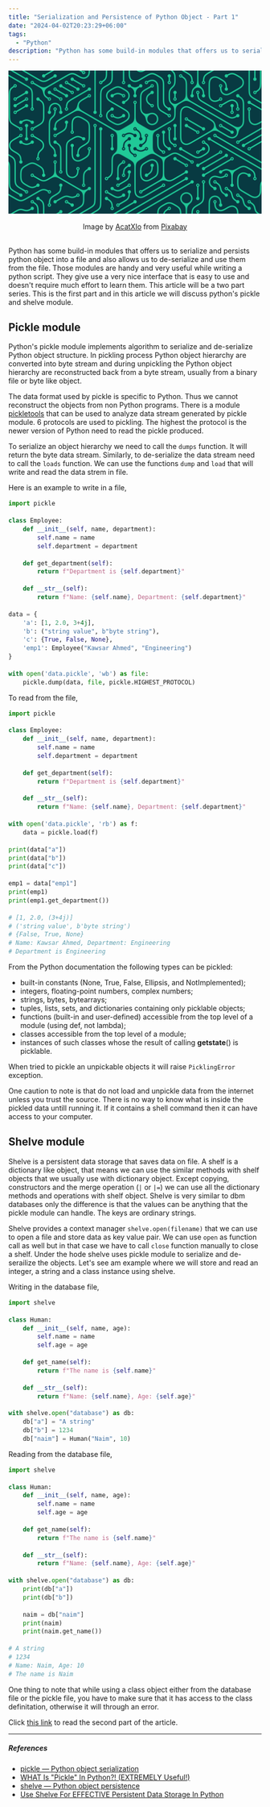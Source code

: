 ```yaml
---
title: "Serialization and Persistence of Python Object - Part 1"
date: "2024-04-02T20:23:29+06:00"
tags:
  - "Python"
description: "Python has some build-in modules that offers us to serialize and persists python object into a file and also allows us to de-serialize and use them from the file."
---
```


![Serialization and Persistence of Python Object](serialization-persistence.png "Serialization and Persistence of Python Object")
<center>
Image by <a href="https://pixabay.com/users/acatxio-20233758/?utm_source=link-attribution&utm_medium=referral&utm_campaign=image&utm_content=7955446">AcatXIo</a> from <a href="https://pixabay.com//?utm_source=link-attribution&utm_medium=referral&utm_campaign=image&utm_content=7955446">Pixabay</a>
</center>

<br>

Python has some build-in modules that offers us to serialize and persists python object into a file and also allows us to de-serialize and use them from the file. Those modules are handy and very useful while writing a python script. They give use a very nice interface that is easy to use and doesn't require much effort to learn them. This article will be a two part series. This is the first part and in this article we will discuss python's pickle and shelve module.

## Pickle module
Python's pickle module implements algorithm to serialize and de-serialize Python object structure. In pickling process Python object hierarchy are converted into byte stream and during unpickling the Python object hierarchy are reconstructed back from a byte stream, usually from a binary file or byte like object.

The data format used by pickle is specific to Python. Thus we cannot reconstruct the objects from non Python programs. There is a module [pickletools](https://docs.python.org/3/library/pickletools.html) that can be used to analyze data stream generated by pickle module. 6 protocols are used to pickling. The highest the protocol is the newer version of Python need to read the pickle produced.



To serialize an object hierarchy we need to call the `dumps` function. It will return the byte data stream. Similarly, to de-serialize the data stream need to call the `loads` function. We can use the functions `dump` and `load` that will write and read the data strem in file.

Here is an example to write in a file,

```python
import pickle

class Employee:
    def __init__(self, name, department):
        self.name = name
        self.department = department
    
    def get_department(self):
        return f"Department is {self.department}"
    
    def __str__(self):
        return f"Name: {self.name}, Department: {self.department}"

data = {
    'a': [1, 2.0, 3+4j],
    'b': ("string value", b"byte string"),
    'c': {True, False, None},
    'emp1': Employee("Kawsar Ahmed", "Engineering")
}

with open('data.pickle', 'wb') as file:
    pickle.dump(data, file, pickle.HIGHEST_PROTOCOL)
```

To read from the file,

```python
import pickle

class Employee:
    def __init__(self, name, department):
        self.name = name
        self.department = department
    
    def get_department(self):
        return f"Department is {self.department}"
    
    def __str__(self):
        return f"Name: {self.name}, Department: {self.department}"

with open('data.pickle', 'rb') as f:
    data = pickle.load(f)

print(data["a"])
print(data["b"])
print(data["c"])

emp1 = data["emp1"]
print(emp1)
print(emp1.get_department())

# [1, 2.0, (3+4j)]
# ('string value', b'byte string')
# {False, True, None}
# Name: Kawsar Ahmed, Department: Engineering
# Department is Engineering
```

From the Python documentation the following types can be pickled:

* built-in constants (None, True, False, Ellipsis, and NotImplemented);
* integers, floating-point numbers, complex numbers;
* strings, bytes, bytearrays;
* tuples, lists, sets, and dictionaries containing only picklable objects;
* functions (built-in and user-defined) accessible from the top level of a module (using def, not lambda);
* classes accessible from the top level of a module;
* instances of such classes whose the result of calling __getstate__() is picklable.

When tried to pickle an unpickable objects it will raise `PicklingError` exception.

One caution to note is that do not load and unpickle data from the internet unless you trust the source. There is no way to know what is inside the pickled data untill running it. If it contains a shell command then it can have access to your computer.

## Shelve module
Shelve is a persistent data storage that saves data on file. A shelf is a dictionary like object, that means we can use the similar methods with shelf objects that we usually use with dictionary object. Except copying, constructors and the merge operation  (`|` or `|=`) we can use all the dictionary methods and operations with shelf object. Shelve is very similar to dbm databases only the difference is that the values can be anything that the pickle module can handle. The keys are ordinary strings.

Shelve provides a context manager `shelve.open(filename)` that we can use to open a file and store data as key value pair. We can use `open` as function call as well but in that case we have to call `close` function manually to close a shelf. Under the hode shelve uses pickle module to serialize and de-serailize the objects. Let's see am example where we will store and read an integer, a string and a class instance using shelve.

Writing in the database file,
```python
import shelve

class Human:
    def __init__(self, name, age):
        self.name = name
        self.age = age
    
    def get_name(self):
        return f"The name is {self.name}"
    
    def __str__(self):
        return f"Name: {self.name}, Age: {self.age}"

with shelve.open("database") as db:
    db["a"] = "A string"
    db["b"] = 1234
    db["naim"] = Human("Naim", 10)
```

Reading from the database file,
```python
import shelve

class Human:
    def __init__(self, name, age):
        self.name = name
        self.age = age
    
    def get_name(self):
        return f"The name is {self.name}"
    
    def __str__(self):
        return f"Name: {self.name}, Age: {self.age}"

with shelve.open("database") as db:
    print(db["a"])
    print(db["b"])

    naim = db["naim"]
    print(naim)
    print(naim.get_name())

# A string
# 1234
# Name: Naim, Age: 10
# The name is Naim
```

One thing to note that while using a class object either from the database file or the pickle file, you have to make sure that it has access to the class definitation, otherwise it will through an error.

Click [this link](https://nahidsaikat.com/posts/serialization-and-persistence-of-python-object-part-2/) to read the second part of the article.

<hr>

##### References
* [pickle — Python object serialization](https://docs.python.org/3/library/pickle.html)
* [WHAT Is "Pickle" In Python?! (EXTREMELY Useful!)](https://youtu.be/6Q56r_fVqgw?si=NGb5SpMiytbtsQbt)
* [shelve — Python object persistence](https://docs.python.org/3/library/shelve.html)
* [Use Shelve For EFFECTIVE Persistent Data Storage In Python](https://youtu.be/lXafuQ9r8Lg?si=O-TQbxxd9aMyYeCo)
